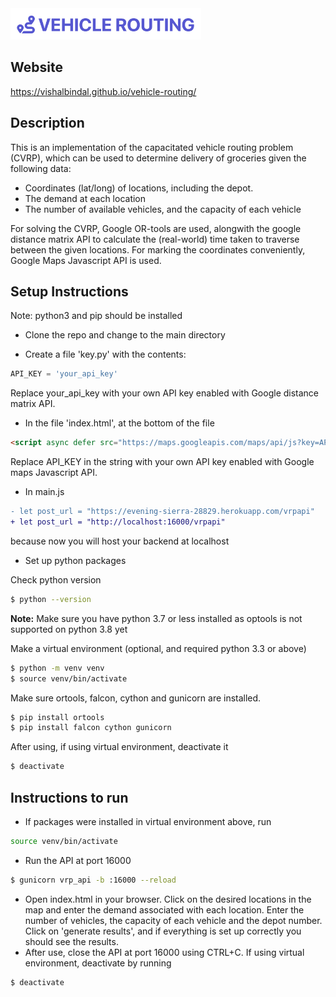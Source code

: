 <img src="src/images/logo.png" alt="CampusBidLogo" height="50px">

## Website
https://vishalbindal.github.io/vehicle-routing/

## Description
This is an implementation of the capacitated vehicle routing problem (CVRP), which can be used to determine delivery of groceries given the following data:
- Coordinates (lat/long) of locations, including the depot.
- The demand at each location
- The number of available vehicles, and the capacity of each vehicle

For solving the CVRP, Google OR-tools are used, alongwith the google distance matrix API to calculate the (real-world) time taken to traverse between the given locations. For marking the coordinates conveniently, Google Maps Javascript API is used.

## Setup Instructions
Note: python3 and pip should be installed

- Clone the repo and change to the main directory

- Create a file 'key.py' with the contents:
``` python
API_KEY = 'your_api_key'
```
Replace your_api_key with your own API key enabled with Google distance matrix API.

- In the file 'index.html', at the bottom of the file
```html
<script async defer src="https://maps.googleapis.com/maps/api/js?key=API_KEY&callback=initMap"></script>
```
Replace API_KEY in the string with your own API key enabled with Google maps Javascript API.

- In main.js
```diff
- let post_url = "https://evening-sierra-28829.herokuapp.com/vrpapi"
+ let post_url = "http://localhost:16000/vrpapi"
```
because now you will host your backend at localhost

- Set up python packages

Check python version
```bash
$ python --version
```
**Note:** Make sure you have python 3.7 or less installed as optools is not supported on python 3.8 yet

Make a virtual environment (optional, and required python 3.3 or above)
```bash
$ python -m venv venv
$ source venv/bin/activate
```

Make sure ortools, falcon, cython and gunicorn are installed.
```bash
$ pip install ortools
$ pip install falcon cython gunicorn
```

After using, if using virtual environment, deactivate it
```bash
$ deactivate
```

## Instructions to run
- If packages were installed in virtual environment above, run
```bash
source venv/bin/activate
```
- Run the API at port 16000
```bash
$ gunicorn vrp_api -b :16000 --reload
```
- Open index.html in your browser. Click on the desired locations in the map and enter the demand associated with each location. Enter the number of vehicles, the capacity of each vehicle and the depot number. Click on 'generate results', and if everything is set up correctly you should see the results.
- After use, close the API at port 16000 using CTRL+C. If using virtual environment, deactivate by running
```bash
$ deactivate
```
